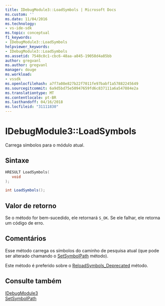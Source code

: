 ```yaml
---
title: IDebugModule3::LoadSymbols | Microsoft Docs
ms.custom: ''
ms.date: 11/04/2016
ms.technology:
- vs-ide-sdk
ms.topic: conceptual
f1_keywords:
- IDebugModule3::LoadSymbols
helpviewer_keywords:
- IDebugModule3::LoadSymbols
ms.assetid: 7548c8c1-cbc6-48aa-a845-19058d4a85bb
author: gregvanl
ms.author: gregvanl
manager: douge
ms.workload:
- vssdk
ms.openlocfilehash: a7f7a08e827b22f7011fe97babf1a57882245649
ms.sourcegitcommit: 6a9d5bd75e50947659fd6c837111a6a547884e2a
ms.translationtype: MT
ms.contentlocale: pt-BR
ms.lasthandoff: 04/16/2018
ms.locfileid: "31111830"
---
```

# <a name="idebugmodule3loadsymbols"></a>IDebugModule3::LoadSymbols
Carrega símbolos para o módulo atual.  
  
## <a name="syntax"></a>Sintaxe  
  
```cpp  
HRESULT LoadSymbols(  
   void  
);  
```  
  
```csharp  
int LoadSymbols();  
```  
  
## <a name="return-value"></a>Valor de retorno  
 Se o método for bem-sucedido, ele retornará `S_OK`. Se ele falhar, ele retorna um código de erro.  
  
## <a name="remarks"></a>Comentários  
 Esse método carrega os símbolos do caminho de pesquisa atual (que pode ser alterado chamando o [SetSymbolPath](../../../extensibility/debugger/reference/idebugengine3-setsymbolpath.md) método).  
  
 Este método é preferido sobre o [ReloadSymbols_Deprecated](../../../extensibility/debugger/reference/idebugmodule2-reloadsymbols-deprecated.md) método.  
  
## <a name="see-also"></a>Consulte também  
 [IDebugModule3](../../../extensibility/debugger/reference/idebugmodule3.md)   
 [SetSymbolPath](../../../extensibility/debugger/reference/idebugengine3-setsymbolpath.md)